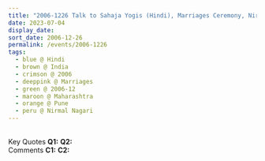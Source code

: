```yaml
---
title: "2006-1226 Talk to Sahaja Yogis (Hindi), Marriages Ceremony, Nirmal Nagarī, Nirmalā Devī Mārg, Gat No. 26, Bhukum (17 kms W of Pune), Maharashtra, India"
date: 2023-07-04
display_date: 
sort_date: 2006-12-26
permalink: /events/2006-1226
tags:
  - blue @ Hindi
  - brown @ India
  - crimson @ 2006
  - deeppink @ Marriages
  - green @ 2006-12
  - maroon @ Maharashtra
  - orange @ Pune
  - peru @ Nirmal Nagari
---
```


<br>

<wave-list>
  <list-title color="DarkSeaGreen" width="55">Key Quotes</list-title>
  <list-item color="BlanchedAlmond" width="280"><b>Q1:</b> <i></i></list-item>
  <list-item color="Lavender" width="280"><b>Q2:</b> <i></i></list-item>
</wave-list>

<br>

<wave-list>
  <list-title color="DarkSeaGreen" width="55">Comments</list-title>
  <list-item color="BlanchedAlmond" width="280"><b>C1:</b> <i></i></list-item>
  <list-item color="Lavender" width="280"><b>C2:</b> <i></i></list-item>
</wave-list>